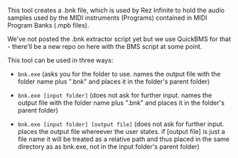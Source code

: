 This tool creates a .bnk file, which is used by Rez Infinite to hold the audio samples used by the MIDI instruments (Programs) contained in MIDI Program Banks (.mpb files).

We've not posted the .bnk extractor script yet but we use QuickBMS for that - there'll be a new repo on here with the BMS script at some point.

This tool can be used in three ways:

- `bnk.exe` (asks you for the folder to use. names the output file with the folder name plus ".bnk" and places it in the folder's parent folder)

- `bnk.exe [input folder]` (does not ask for further input. names the output file with the folder name plus ".bnk" and places it in the folder's parent folder)

- `bnk.exe [input folder] [output file]` (does not ask for further input. places the output file whereever the user states. if [output file] is just a file name it will be treated as a relative path and thus placed in the same directory as as bnk.exe, not in the input folder's parent folder)
